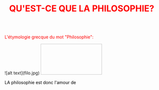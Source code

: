<meta chartes="utf-8" />
<html>
 <head><style>
    #para1{
        text-align:center;
        color:red
    }
    #para2{
        text-align:left;
        color:red
    }
    #para3{
        text-align:left;
        color:black
    }

 </style></head>

 <body>
 <h1 id="para1">QU'EST-CE QUE LA PHILOSOPHIE?</h1>
 <br>
 <br>
 <p id="para2">L'étymologie grecque du mot "Philosophie":</p>
 ![alt text](filo.jpg)
 <img scr="file:///C:/Users/OZCELEBI%20Ali%20Can/Desktop/github/qu-est-q-la-filo/filo.jpg" width="200" height="100"/>
 <p id="para3"> LA philosophie est donc l'amour de </p>
 </body>
</html>


 
 
